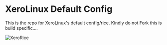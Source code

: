 # XeroLinux Default Config

This is the repo for XeroLinux's default config/rice. Kindly do not Fork this is build specific....

![XeroRice](https://i.imgur.com/XqbZ32F.jpg)
